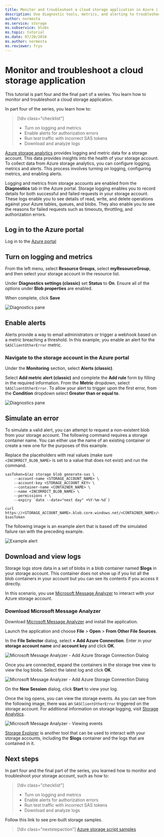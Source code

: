 ```yaml
---
title: Monitor and troubleshoot a cloud storage application in Azure | Microsoft Docs 
description: Use diagnostic tools, metrics, and alerting to troubleshoot and monitor a cloud application.
author: normesta
ms.service: storage
ms.subservice: blobs
ms.topic: tutorial
ms.date: 07/20/2018
ms.author: normesta
ms.reviewer: fryu
---
```


# Monitor and troubleshoot a cloud storage application

This tutorial is part four and the final part of a series. You learn how to monitor and troubleshoot a cloud storage application.

In part four of the series, you learn how to:

> [!div class="checklist"]
> * Turn on logging and metrics
> * Enable alerts for authorization errors
> * Run test traffic with incorrect SAS tokens
> * Download and analyze logs

[Azure storage analytics](../common/storage-analytics.md) provides logging and metric data for a storage account. This data provides insights into the health of your storage account. To collect data from Azure storage analytics, you can configure logging, metrics and alerts. This process involves turning on logging, configuring metrics, and enabling alerts.

Logging and metrics from storage accounts are enabled from the **Diagnostics** tab in the Azure portal. Storage logging enables you to record details for both successful and failed requests in your storage account. These logs enable you to see details of read, write, and delete operations against your Azure tables, queues, and blobs. They also enable you to see the reasons for failed requests such as timeouts, throttling, and authorization errors.

## Log in to the Azure portal

Log in to the [Azure portal](https://portal.azure.com)

## Turn on logging and metrics

From the left menu, select **Resource Groups**, select **myResourceGroup**, and then select your storage account in the resource list.

Under **Diagnostics settings (classic)** set **Status** to **On**. Ensure all of the options under **Blob properties** are enabled.

When complete, click **Save**

![Diagnostics pane](media/storage-monitor-troubleshoot-storage-application/enable-diagnostics.png)

## Enable alerts

Alerts provide a way to email administrators or trigger a webhook based on a metric breaching a threshold. In this example, you enable an alert for the `SASClientOtherError` metric.

### Navigate to the storage account in the Azure portal

Under the **Monitoring** section, select **Alerts (classic)**.

Select **Add metric alert (classic)** and complete the **Add rule** form by filling in the required information. From the **Metric** dropdown, select `SASClientOtherError`. To allow your alert to trigger upon the first error, from the **Condition** dropdown select **Greater than or equal to**.

![Diagnostics pane](media/storage-monitor-troubleshoot-storage-application/add-alert-rule.png)

## Simulate an error

To simulate a valid alert, you can attempt to request a non-existent blob from your storage account. The following command requires a storage container name. You can either use the name of an existing container or create a new one for the purposes of this example.

Replace the placeholders with real values (make sure `<INCORRECT_BLOB_NAME>` is set to a value that does not exist) and run the command.

```azurecli-interactive
sasToken=$(az storage blob generate-sas \
    --account-name <STORAGE_ACCOUNT_NAME> \
    --account-key <STORAGE_ACCOUNT_KEY> \
    --container-name <CONTAINER_NAME> \
    --name <INCORRECT_BLOB_NAME> \
    --permissions r \
    --expiry `date --date="next day" +%Y-%m-%d`)

curl https://<STORAGE_ACCOUNT_NAME>.blob.core.windows.net/<CONTAINER_NAME>/<INCORRECT_BLOB_NAME>?$sasToken
```

The following image is an example alert that is based off the simulated failure ran with the preceding example.

 ![Example alert](media/storage-monitor-troubleshoot-storage-application/email-alert.png)

## Download and view logs

Storage logs store data in a set of blobs in a blob container named **$logs** in your storage account. This container does not show up if you list all the blob containers in your account but you can see its contents if you access it directly.

In this scenario, you use [Microsoft Message Analyzer](https://technet.microsoft.com/library/jj649776.aspx) to interact with your Azure storage account.

### Download Microsoft Message Analyzer

Download [Microsoft Message Analyzer](https://www.microsoft.com/download/details.aspx?id=44226) and install the application.

Launch the application and choose **File** > **Open** > **From Other File Sources**.

In the **File Selector** dialog, select **+ Add Azure Connection**. Enter in your **storage account name** and **account key** and click **OK**.

![Microsoft Message Analyzer - Add Azure Storage Connection Dialog](media/storage-monitor-troubleshoot-storage-application/figure3.png)

Once you are connected, expand the containers in the storage tree view to view the log blobs. Select the latest log and click **OK**.

![Microsoft Message Analyzer - Add Azure Storage Connection Dialog](media/storage-monitor-troubleshoot-storage-application/figure4.png)

On the **New Session** dialog, click **Start** to view your log.

Once the log opens, you can view the storage events. As you can see from the following image, there was an `SASClientOtherError` triggered on the storage account. For additional information on storage logging, visit [Storage Analytics](../common/storage-analytics.md).

![Microsoft Message Analyzer - Viewing events](media/storage-monitor-troubleshoot-storage-application/figure5.png)

[Storage Explorer](https://azure.microsoft.com/features/storage-explorer/) is another tool that can be used to interact with your storage accounts, including the **$logs** container and the logs that are contained in it.

## Next steps

In part four and the final part of the series, you learned how to monitor and troubleshoot your storage account, such as how to:

> [!div class="checklist"]
> * Turn on logging and metrics
> * Enable alerts for authorization errors
> * Run test traffic with incorrect SAS tokens
> * Download and analyze logs

Follow this link to see pre-built storage samples.

> [!div class="nextstepaction"]
> [Azure storage script samples](storage-samples-blobs-cli.md)